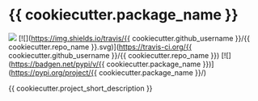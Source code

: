 {{ cookiecutter.package_name }}
===============================


[![](https://img.shields.io/badge/License-GPLv3-blue.svg)](https://www.gnu.org/licenses/gpl-3.0)
[![](https://img.shields.io/travis/{{ cookiecutter.github_username }}/{{ cookiecutter.repo_name }}.svg)](https://travis-ci.org/{{ cookiecutter.github_username }}/{{ cookiecutter.repo_name }})
[![](https://badgen.net/pypi/v/{{ cookiecutter.package_name }})](https://pypi.org/project/{{ cookiecutter.package_name }}/) 
<!-- [![](https://coveralls.io/repos/github/{{ cookiecutter.github_username }}/{{ cookiecutter.repo_name }}/badge.svg?branch=master)](https://coveralls.io/github/{{ cookiecutter.github_username }}/{{ cookiecutter.repo_name }}?branch=master) -->

{{ cookiecutter.project_short_description }}
